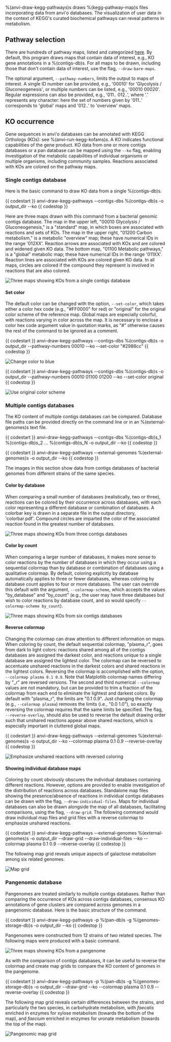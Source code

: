 %(anvi-draw-kegg-pathways)s draws %(kegg-pathway-map)s files incorporating data from anvi'o databases. The visualization of user data in the context of KEGG's curated biochemical pathways can reveal patterns in metabolism.

## Pathway selection

There are hundreds of pathway maps, listed and categorized [here](https://www.genome.jp/kegg/pathway.html). By default, this program draws maps that contain data of interest, e.g., KO gene annotations in a %(contigs-db)s. For all maps to be drawn, including those that don't contain data of interest, use the flag, `--draw-bare-maps`.

The optional argument, `--pathway-numbers`, limits the output to maps of interest. A single ID number can be provided, e.g., '00010' for 'Glycolysis / Gluconeogenesis', or multiple numbers can be listed, e.g., '00010 00020'. Regular expressions can also be provided, e.g., '011.. 012..', where '.' represents any character: here the set of numbers given by '011..' corresponds to 'global' maps and '012..' to 'overview' maps.

## KO occurrence

Gene sequences in anvi'o databases can be annotated with KEGG Orthologs (KOs): see %(anvi-run-kegg-kofams)s. A KO indicates functional capabilities of the gene product. KO data from one or more contigs databases or a pan database can be mapped using the `--ko` flag, enabling investigation of the metabolic capabilities of individual organisms or multiple organisms, including community samples. Reactions associated with KOs are colored on the pathway maps.

### Single contigs database

Here is the basic command to draw KO data from a single %(contigs-db)s.

{{ codestart }}
anvi-draw-kegg-pathways --contigs-dbs %(contigs-db)s -o output_dir --ko
{{ codestop }}

Here are three maps drawn with this command from a bacterial genomic contigs database. The map in the upper left, "00010 Glycolysis / Gluconeogenesis," is a "standard" map, in which boxes are associated with reactions and sets of KOs. The map in the upper right, "01200 Carbon metabolism," is a metabolic "overview" map; these have numerical IDs in the range '012XX'. Reaction arrows are associated with KOs and are colored and widened given KO data. The bottom map, "01100 Metabolic pathways," is a "global" metabolic map; these have numerical IDs in the range '011XX'. Reaction lines are associated with KOs are colored given KO data. In all maps, circles are colored if the compound they represent is involved in reactions that are also colored.

![Three maps showing KOs from a single contigs database](../../images/anvi-draw-kegg-pathways/kos_single_contigs_db.png)

#### Set color

The default color can be changed with the option, `--set-color`, which takes either a color hex code (e.g., "#FF0000" for red) or "original" for the original color scheme of the reference map. Global maps are especially colorful, with reactions varying in color across the map. It is necessary to enclose a color hex code argument value in quotation marks, as "#" otherwise causes the rest of the command to be ignored as a comment.

{{ codestart }}
anvi-draw-kegg-pathways --contigs-dbs %(contigs-db)s -o output_dir --pathway-numbers 00010 --ko --set-color "#2986cc"
{{ codestop }}

![Change color to blue](../../images/anvi-draw-kegg-pathways/kos_color_blue.png)

{{ codestart }}
anvi-draw-kegg-pathways --contigs-dbs %(contigs-db)s -o output_dir --pathway-numbers 00010 01100 01200 --ko --set-color original
{{ codestop }}

![Use original color scheme](../../images/anvi-draw-kegg-pathways/kos_color_original.png)

### Multiple contigs databases

The KO content of multiple contigs databases can be compared. Database file paths can be provided directly on the command line or in an %(external-genomes)s text file.

{{ codestart }}
anvi-draw-kegg-pathways --contigs-dbs %(contigs-db)s_1 %(contigs-db)s_2 ... %(contigs-db)s_N -o output_dir --ko
{{ codestop }}

{{ codestart }}
anvi-draw-kegg-pathways --external-genomes %(external-genomes)s -o output_dir --ko
{{ codestop }}

The images in this section show data from contigs databases of bacterial genomes from different strains of the same species.

#### Color by database

When comparing a small number of databases (realistically, two or three), reactions can be colored by their occurrence across databases, with each color representing a different database or combination of databases. A colorbar key is drawn in a separate file in the output directory, 'colorbar.pdf'. Compound circles are imparted the color of the associated reaction found in the greatest number of databases.

![Three maps showing KOs from three contigs databases](../../images/anvi-draw-kegg-pathways/kos_three_contigs_dbs.png)

#### Color by count

When comparing a larger number of databases, it makes more sense to color reactions by the number of databases in which they occur using a sequential colormap than by database or combination of databases using a qualitative colormap. By default, coloring explicitly by database automatically applies to three or fewer databases, whereas coloring by database count applies to four or more databases. The user can override this default with the argument, `--colormap-scheme`, which accepts the values "by_database" and "by_count" (e.g., the user may have three databases but wish to color reactions by database count, and so would specify `--colormap-scheme by_count`).

![Three maps showing KOs from six contigs databases](../../images/anvi-draw-kegg-pathways/kos_six_contigs_dbs.png)

#### Reverse colormap

Changing the colormap can draw attention to different information on maps. When coloring by count, the default sequential colormap, "plasma_r", goes from dark to light colors: reactions shared among all of the contigs databases are assigned the darkest color, and reactions unique to a single database are assigned the lightest color. The colormap can be reversed to accentuate unshared reactions in the darkest colors and shared reactions in the lightest colors. Reversing the colormap is accomplished with the option, `--colormap plasma 0.1 0.9`. Note that Matplotlib colormap names differing by "_r" are reversed versions. The second and third numerical `--colormap` values are not mandatory, but can be provided to trim a fraction of the colormap from each end to eliminate the lightest and darkest colors. By default with "plasma_r", the limits are "0.1 0.9". Just changing the colormap (e.g., `--colormap plasma`) removes the limits (i.e., "0.0 1.0"), so exactly reversing the colormap requires that the same limits be specified. The flag, `--reverse-overlay`, should also be used to reverse the default drawing order such that unshared reactions appear above shared reactions, which is especially important in cluttered global maps.

{{ codestart }}
anvi-draw-kegg-pathways --external-genomes %(external-genomes)s -o output_dir --ko --colormap plasma 0.1 0.9 --reverse-overlay
{{ codestop }}

![Emphasize unshared reactions with reversed coloring](../../images/anvi-draw-kegg-pathways/kos_reverse_colormap.png)

#### Showing individual database maps

Coloring by count obviously obscures the individual databases containing different reactions. However, options are provided to enable investigation of the distribution of reactions across databases. Standalone map files showing the presence/absence of reactions in individual contigs databases can be drawn with the flag, `--draw-individual-files`. Maps for individual databases can also be drawn alongside the map of all databases, facilitating comparisons, using the flag, `--draw-grid`. The following command would draw individual map files and grid files with a reverse colormap to emphasize unshared reactions.

{{ codestart }}
anvi-draw-kegg-pathways --external-genomes %(external-genomes)s -o output_dir --draw-grid --draw-individual-files --ko --colormap plasma 0.1 0.9 --reverse-overlay
{{ codestop }}

The following map grid reveals unique aspects of galactose metabolism among six related genomes.

![Map grid](../../images/anvi-draw-kegg-pathways/kos_database_grid.png)

### Pangenomic database

Pangenomes are treated similarly to multiple contigs databases. Rather than comparing the occurrence of KOs across contigs databases, consensus KO annotations of gene clusters are compared across genomes in a pangenomic database. Here is the basic structure of the command.

{{ codestart }}
anvi-draw-kegg-pathways -p %(pan-db)s -g %(genomes-storage-db)s -o output_dir --ko
{{ codestop }}

Pangenomes were constructed from 12 strains of two related species. The following maps were produced with a basic command.

![Three maps showing KOs from a pangenome](../../images/anvi-draw-kegg-pathways/kos_pan.png)

As with the comparison of contigs databases, it can be useful to reverse the colormap and create map grids to compare the KO content of genomes in the pangenome.

{{ codestart }}
anvi-draw-kegg-pathways -p %(pan-db)s -g %(genomes-storage-db)s -o output_dir --draw-grid --ko --colormap plasma 0.1 0.9 --reverse-overlay
{{ codestop }}

The following map grid reveals certain differences between the strains, and particularly the two species, in carbohydrate metabolism, with *faecalis* enriched in enzymes for xylose metabolism (towards the bottom of the map), and *faecium* enriched in enzymes for uronate metabolism (towards the top of the map).

![Pangenomic map grid](../../images/anvi-draw-kegg-pathways/kos_pan_grid.png)

